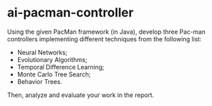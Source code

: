 # ai-pacman-controller

Using the given PacMan framework (in Java), develop three Pac-man controllers implementing different techniques from the following list: 
 
 * Neural Networks;
 * Evolutionary Algorithms; 
 * Temporal Difference Learning; 
 * Monte Carlo Tree Search;
 * Behavior Trees.

Then, analyze and evaluate your work in the report.
